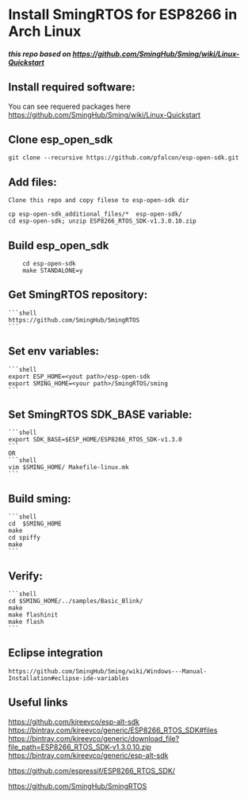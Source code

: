# Install SmingRTOS for ESP8266 in Arch Linux 

##### this repo based on  https://github.com/SmingHub/Sming/wiki/Linux-Quickstart 

## Install required software: 
You can see requered packages here  https://github.com/SmingHub/Sming/wiki/Linux-Quickstart

## Clone esp_open_sdk 
```shell
git clone --recursive https://github.com/pfalcon/esp-open-sdk.git

```

## Add files: 
	Clone this repo and copy filese to esp-open-sdk dir
```shell
cp esp-open-sdk_additional_files/*  esp-open-sdk/
cd esp-open-sdk; unzip ESP8266_RTOS_SDK-v1.3.0.10.zip

```

## Build esp_open_sdk 
```shell
	cd esp-open-sdk
	make STANDALONE=y

```

## Get SmingRTOS repository:
	```shell
	https://github.com/SmingHub/SmingRTOS
	```

## Set env variables: 
	```shell
	export ESP_HOME=<yout path>/esp-open-sdk
	export SMING_HOME=<your path>/SmingRTOS/sming
	```

## Set SmingRTOS SDK_BASE variable:
	```shell
	export SDK_BASE=$ESP_HOME/ESP8266_RTOS_SDK-v1.3.0
	```
	OR
	```shell
	vim $SMING_HOME/ Makefile-linux.mk
	```
## Build sming:
	```shell
	cd  $SMING_HOME
	make
	cd spiffy
	make
	```

## Verify:
	```shell
	cd $SMING_HOME/../samples/Basic_Blink/
	make 
	make flashinit
	make flash
	```

## Eclipse integration 
	https://github.com/SmingHub/Sming/wiki/Windows---Manual-Installation#eclipse-ide-variables

## Useful links
https://github.com/kireevco/esp-alt-sdk
https://bintray.com/kireevco/generic/ESP8266_RTOS_SDK#files
https://bintray.com/kireevco/generic/download_file?file_path=ESP8266_RTOS_SDK-v1.3.0.10.zip
https://bintray.com/kireevco/generic/esp-alt-sdk

https://github.com/espressif/ESP8266_RTOS_SDK/

https://github.com/SmingHub/SmingRTOS


